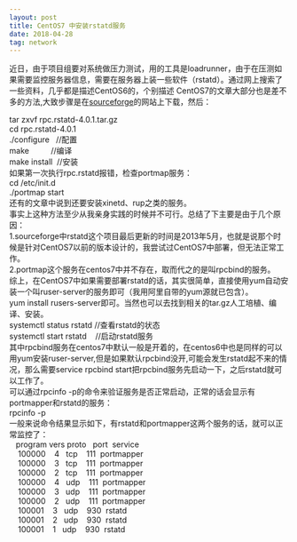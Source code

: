 ```yaml
---
layout: post
title: CentOS7 中安装rstatd服务
date: 2018-04-28 
tag: network
---
```


近日，由于项目组要对系统做压力测试，用的工具是loadrunner，由于在压测如果需要监控服务器信息，需要在服务器上装一些软件（rstatd）。通过网上搜索了一些资料，几乎都是描述CentOS6的，个别描述 CentOS7的文章大部分也是差不多的方法,大致步骤是在[sourceforge](https://sourceforge.net/projects/rstatd/)的网站上下载，然后：

<div>

<div>tar zxvf rpc.rstatd-4.0.1.tar.gz</div>

<div>cd rpc.rstatd-4.0.1   </div>

<div>./configure   //配置</div>

<div>make          //编译</div>

<div>make install  //安装</div>

<div>如果第一次执行rpc.rstatd报错，检查portmap服务：</div>

<div>cd /etc/init.d</div>

<div>./portmap start</div>

<div>还有的文章中说到还要安装xinetd、rup之类的服务。</div>

<div>事实上这种方法至少从我亲身实践的时候并不可行。总结了下主要是由于几个原因：</div>

<div>1.sourceforge中rstatd这个项目最后更新的时间是2013年5月，也就是说那个时候是针对CentOS7以前的版本设计的，我尝试过CentOS7中部署，但无法正常工作。</div>

<div>2.portmap这个服务在centos7中并不存在，取而代之的是叫rpcbind的服务。</div>

<div>综上，在CentOS7中如果需要部署rstatd的话，其实很简单，直接使用yum自动安装一个叫ruser-server的服务即可（我用阿里自带的yum源就已包含）。</div>

<div>yum install rusers-server即可。当然也可以去找到相关的tar.gz人工培植、编译、安装。</div>

<div>systemctl status rstatd <span style="white-space:pre;"></span> //查看rstatd的状态</div>

<div>systemctl start rstatd    //启动rstatd服务</div>

<div>其中rpcbind服务在centos7中默认一般是开着的，在centos6中也是同样的可以用yum安装ruser-server,但是如果默认rpcbind没开,可能会发生rstatd起不来的情况，那么需要service rpcbind start把rpcbind服务先启动一下，之后rstatd就可以工作了。</div>

</div>

<div>可以通过rpcinfo -p的命令来验证服务是否正常启动，正常的话会显示有portmapper和rstatd的服务：</div>

<div>

<div>rpcinfo -p</div>

<div>一般来说命令结果显示如下，有rstatd和portmapper这两个服务的话，就可以正常监控了：</div>

<div>   program vers proto   port  service</div>

<div>    100000    4   tcp    111  portmapper</div>

<div>    100000    3   tcp    111  portmapper</div>

<div>    100000    2   tcp    111  portmapper</div>

<div>    100000    4   udp    111  portmapper</div>

<div>    100000    3   udp    111  portmapper</div>

<div>    100000    2   udp    111  portmapper</div>

<div>    100001    3   udp    930  rstatd</div>

<div>    100001    2   udp    930  rstatd</div>

<div>    100001    1   udp    930  rstatd</div>

</div>



